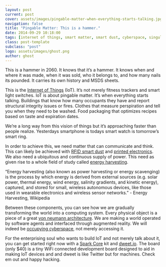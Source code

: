 ```yaml
---
layout: post
current: post
cover: assets/images/pingable-matter-when-everything-starts-talking.jpg
navigation: false
title: "Pingable Matter: This is a hammer."
date: 2014-09-29 10:18:00
tags: [internet of things, smart matter, smart dust, cyberspace, singularity]
class: post-template
subclass: "post"
logo: assets/images/ghost.png
author: ghost
---
```


This is a hammer in 2060. It knows that it’s a hammer. It knows when and where it was made, when it was sold, who it belongs to, and how many nails its pounded. It carries its own history and MSDS sheets.

This is the [Internet of Things](https://href.li/?http://en.wikipedia.org/wiki/Internet_of_Things) (IoT). It’s not merely fitness trackers and smart light switches. IoT is about pingable matter. It’s when everything starts talking. Buildings that know how many occupants they have and report structural integrity issues or fires. Clothes that measure perspiration and tell you when they need to be washed. Food packaging that optimizes recipes based on taste and expiration dates.

We’re a long way from this vision of things but it’s approaching faster than people realize. Yesterdays smartphone is todays smart watch is tomorrow’s smart ring.

In order to achieve this, we need matter that can communicate and think. This can likely be achieved with [RFID smart dust](https://href.li/?http://thefutureofthings.com/3221-hitachi-develops-worlds-smallest-rfid-chip/) and [printed electronics](https://href.li/?http://www.rabbitproto.com/). We also need a ubiquitous and continuous supply of power. This need as given rise to a whole field of study called [energy harvesting](https://href.li/?http://en.wikipedia.org/wiki/Energy_harvesting).

“Energy harvesting (also known as power harvesting or energy scavenging) is the process by which energy is derived from external sources (e.g. solar power, thermal energy, wind energy, salinity gradients, and kinetic energy), captured, and stored for small, wireless autonomous devices, like those used in wearable electronics and wireless sensor networks.” - Energy Harvesting, Wikipedia

Between these components, you can see how we are gradually transforming the world into a computing system. Every physical object is a piece of a great [von neumann architecture](https://href.li/?http://en.wikipedia.org/wiki/Von_Neumann_architecture). We are making a world operated by software agents and interfaced through augmented reality. We will indeed be [occupying cyberspace](http://singularityhacker.com/post/10958007933/augmented-reality-living-in-cyberspace), not merely accessing it.

For the enterprising soul who wants to build IoT and not merely talk about it, you can get started right now with a [Spark Core](https://href.li/?https://www.spark.io/dev-kits) kit and [dweet.io](https://href.li/?http://dweet.io/). The board (only $40) is a tiny WiFi connected development board designed to aid in making IoT devices and and dweet is like Twitter but for machines. Check em out and happy hacking.
